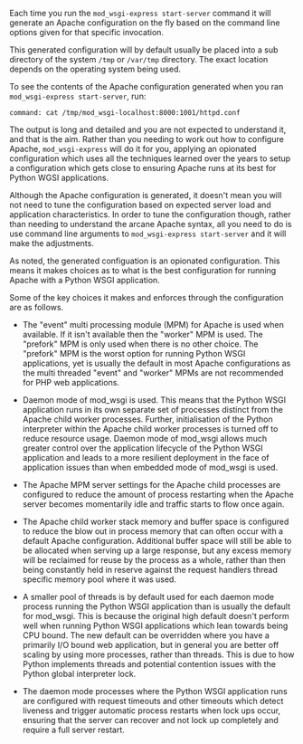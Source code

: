 Each time you run the ``mod_wsgi-express start-server`` command it will generate an Apache configuration on the fly based on the command line options given for that specific invocation.

This generated configuration will by default usually be placed into a sub directory of the system ``/tmp`` or ``/var/tmp`` directory. The exact location depends on the operating system being used.

To see the contents of the Apache configuration generated when you ran ``mod_wsgi-express start-server``, run:

```terminal:execute
command: cat /tmp/mod_wsgi-localhost:8000:1001/httpd.conf
```

The output is long and detailed and you are not expected to understand it, and that is the aim. Rather than you needing to work out how to configure Apache, ``mod_wsgi-express`` will do it for you, applying an opionated configuration which uses all the techniques learned over the years to setup a configuration which gets close to ensuring Apache runs at its best for Python WGSI applications.

Although the Apache configuration is generated, it doesn't mean you will not need to tune the configuration based on expected server load and application characteristics. In order to tune the configuration though, rather than needing to understand the arcane Apache syntax, all you need to do is use command line arguments to ``mod_wsgi-express start-server`` and it will make the adjustments.

As noted, the generated configuation is an opionated configuration. This means it makes choices as to what is the best configuration for running Apache with a Python WSGI application.

Some of the key choices it makes and enforces through the configuration are as follows.

* The "event" multi processing module (MPM) for Apache is used when available. If it isn't available then the "worker" MPM is used. The "prefork" MPM is only used when there is no other choice. The "prefork" MPM is the worst option for running Python WSGI applications, yet is usually the default in most Apache configurations as the multi threaded "event" and "worker" MPMs are not recommended for PHP web applications.

* Daemon mode of mod_wsgi is used. This means that the Python WSGI application runs in its own separate set of processes distinct from the Apache child worker processes. Further, initialisation of the Python interpreter within the Apache child worker processes is turned off to reduce resource usage. Daemon mode of mod_wsgi allows much greater control over the application lifecycle of the Python WSGI application and leads to a more resilient deployment in the face of application issues than when embedded mode of mod_wsgi is used.

* The Apache MPM server settings for the Apache child processes are configured to reduce the amount of process restarting when the Apache server becomes momentarily idle and traffic starts to flow once again.

* The Apache child worker stack memory and buffer space is configured to reduce the blow out in process memory that can often occur with a default Apache configuration. Additional buffer space will still be able to be allocated when serving up a large response, but any excess memory will be reclaimed for reuse by the process as a whole, rather than then being constantly held in reserve against the request handlers thread specific memory pool where it was used.

* A smaller pool of threads is by default used for each daemon mode process running the Python WSGI application than is usually the default for mod_wsgi. This is because the original high default doesn't perform well when running Python WSGI applications which lean towards being CPU bound. The new default can be overridden where you have a primarily I/O bound web application, but in general you are better off scaling by using more processes, rather than threads. This is due to how Python implements threads and potential contention issues with the Python global interpreter lock.

* The daemon mode processes where the Python WSGI application runs are configured with request timeouts and other timeouts which detect liveness and trigger automatic process restarts when lock ups occur, ensuring that the server can recover and not lock up completely and require a full server restart.
